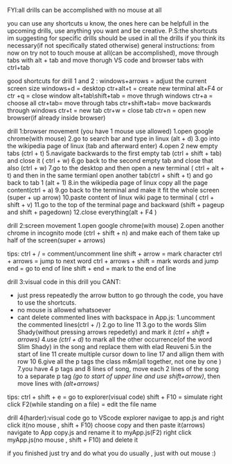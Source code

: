 FYI:all drills can be accomplished with no mouse at all

you can use any shortcuts u know, the ones here can be helpfull in the upcoming drills, use anything you want and be creative.
P.S:the shortcuts im suggesting for specific drills should be used in all the drills if you think its necessary(if not specifically stated otherwise)
general instructions:
from now on try not to touch mouse at all(can be accomplished), move through tabs with alt + tab and move thorugh VS code and browser tabs with ctrl+tab

good shortcuts for drill 1 and 2  :
windows+arrows = adjust the current screen size
windows+d = desktop
ctr+alt+t = create new terminal
alt+F4 or ctr +q = close window
alt+tab\shift+tab = move thrugh windows
ctr+a = choose all
ctr+tab= move through tabs
ctr+shift+tab= move backwards through windows
ctr+t = new tab
ctr+w = close tab
ctr+n = open new browser(if already inside browser)



drill 1:browser movement
(you have 1 mouse use allowed)
1.open google chrome(with mouse)
2.go to search bar and type in linux (alt + d)
3.go into the wikipedia page of linux (tab and afterward enter)
4.open 2 new empty tabs (ctrl + t)
5.navigate backwards to the first empty tab (ctrl + shift + tab) and close it ( ctrl + w)
6.go back to the second empty tab and close that also (ctrl + w)
7.go to the desktop and then open a new terminal ( ctrl + alt + t) and then in the same termianl open another tab(ctrl + shift + t) and go back to tab 1 (alt + 1)
8.in the wikipedia page of linux copy all the page content(ctrl + a)
9.go back to the terminal and make it fit the whole screen (super + up arrow)
10.paste content of linux wiki page to terminal ( ctrl + shift + v)
11.go to the top of the terminal page and backward (shift + pageup and shift + pagedown)
12.close everything(alt + F4 )

drill 2:screen movement
1.open google chrome(with mouse)
2.open another chrome in incognito mode (ctrl + shift + n)
and make each of them take up half of the screen(super + arrows)

tips:
ctrl + / = comment/uncomment line
shift + arrow = mark character
ctrl + arrows = jump to next word
ctrl + arrows + shift = mark words and jump 
end = go to end of line
shift + end = mark to the end of line


drill 3:visual code
in this drill you CANT:
* just press repeatedly the arrow button to go through the code, you have to use the shortcuts.
* no mouse is allowed whatsoever
* cant delete commented lines with backspace
in App.js:
1.uncomment the commented lines(ctrl + /)
2.go to line 11
3.go to the words Slim Shady(without pressing arrows repedetly) and mark it *(ctrl + shift + arrows)*
4.use *(ctrl + d)* to mark all the other occurrence(of the word Slim Shady) in the song and replace them with elad Reuveni
5.in the start of line 11 create multiple cursor down to line 17 and allign them with row 10
6.give all the p tags the class m&m(all together, not one by one )
7.you have 4 p tags and 8 lines of song, move each 2 lines of the song to a separate p tag *(go to start of upper line and use shift+arrow)*, then move lines with *(alt+arrows)*


tips:
ctrl + shift + e = go to explorer(visual code)
shift + F10 = simulate right click
F2(while standing on a file) = edit the file name

drill 4(harder):visual code
go to VScode explorer
navigae to app.js and right click it(no mouse , shift + F10)
choose copy and then paste it(arrows)
navigate to App copy.js and rename it to myApp.js(F2)
right click myApp.js(no mouse , shift + F10) and delete it

if you finished just try and do what you do usually , just with out mouse :)